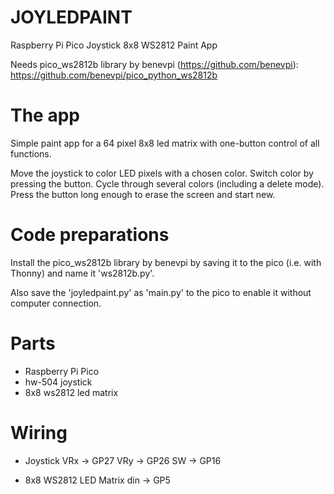# JOYLEDPAINT
Raspberry Pi Pico Joystick 8x8 WS2812 Paint App

Needs pico_ws2812b library by benevpi (https://github.com/benevpi):
https://github.com/benevpi/pico_python_ws2812b

# The app
Simple paint app for a 64 pixel 8x8 led matrix
with one-button control of all functions.

Move the joystick to color LED pixels with
a chosen color. Switch color by pressing the
button. Cycle through several colors
(including a delete mode). Press the button
long enough to erase the screen and start
new.

# Code preparations
Install the pico_ws2812b library by benevpi by
saving it to the pico (i.e. with Thonny) and name
it 'ws2812b.py'.

Also save the 'joyledpaint.py' as 'main.py'
to the pico to enable it without computer
connection.

# Parts
  - Raspberry Pi Pico
  - hw-504 joystick
  - 8x8 ws2812 led matrix

# Wiring
  - Joystick
    VRx -> GP27
    VRy -> GP26
    SW  -> GP16

  - 8x8 WS2812 LED Matrix
    din -> GP5
